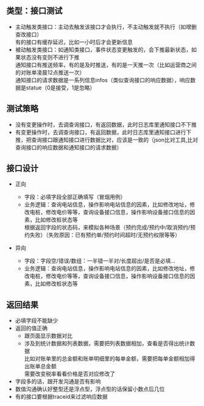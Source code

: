 ## 类型：接口测试
- 主动触发类接口：主动去触发该接口才会执行，不主动触发就不执行（如增删查改接口）    
  有的接口有缓存延迟，比如一小时后才会更新信息
- 被动触发类接口：如通知类接口，事件状态变更触发的，会下推最新状态，如果状态没有变则不进行下推   
  通知接口有推送频率，有的是及时推送，有的是一天推一次（比如运营商之间的对账单凌晨12点推送一次）   
  通知接口的请求数据是一系列信息infos（类似查询接口的响应数据），响应数据是statue（0是接受，1是忽略）

## 测试策略
- 没有变更操作时，去调查询接口，有返回数据，此时日志库里通知接口不下推
- 有变更操作时，去调查询接口，有返回数据，此时日志库里通知接口进行下推，把查询接口跟通知接口进行数据比对，应该是一致的（json比对工具,比对查询接口的响应数据和通知接口的请求数据）

## 接口设计
- 正向
  - 字段：必填字段全部正确填写（冒烟用例）
  - 业务逻辑：查询电站信息，操作影响电站信息的因素，比如修改地址，修改电桩，修改电价等等，查询设备接口信息，操作影响设备接口信息的因素，比如修改桩状态等  
    根据返回字段的状态码，来模拟各种场景（预约完成/预约中/取消预约/预约失败）（失败原因：已有预约单/预约时间超时/无预约权限等等）
    
    
- 异向
  - 字段：字段空/错误/数组：一半错一半对/长度超出/是否是必填...
  - 业务逻辑：查询电站信息，操作影响电站信息的因素，比如修改地址，修改电桩，修改电价等等，查询设备接口信息，操作影响设备接口信息的因素，比如修改桩状态等

## 返回结果
- 必填字段不能缺少
- 返回的值正确
   - 跟页面显示数据对比
   - 涉及到统计数据和列表数据，需要把列表数据相加，查看是否得出统计数据    
     比如对账单里的总金额和账单明细里的每单金额，需要把每单金额相加得出账单总金额     
     需要改变税率看看价格是否对应修改了
- 字段多的话，跟开发沟通是否有影响
- 数值沟通确认好整型还是浮点型，浮点型的话保留小数点后几位
- 有的接口要根据traceid来过滤响应数据





  